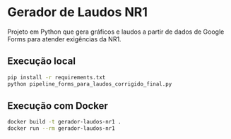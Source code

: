 # Gerador de Laudos NR1

Projeto em Python que gera gráficos e laudos a partir de dados de Google Forms para atender exigências da NR1.

## Execução local

```bash
pip install -r requirements.txt
python pipeline_forms_para_laudos_corrigido_final.py
```

## Execução com Docker

```bash
docker build -t gerador-laudos-nr1 .
docker run --rm gerador-laudos-nr1
```
